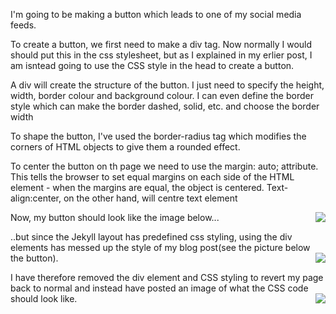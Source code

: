 <html>
<head>
	<title>Designing a Button</title>
</head>
<body>
<p>I'm going to be making a button which leads to one of my social media feeds.</p>
<p>To create a button, we first need to make a div tag. Now normally I would should put this in the css stylesheet, but as I explained in my erlier post, I am isntead going to use the CSS style in the head to create a button.</p>
<p>A div will create the structure of the button. I just need to specify the height, width, border colour and background colour. I can even define the border style which can make the border dashed, solid, etc. and choose the border width</p>
<p>To shape the button, I've used the border-radius tag which modifies the corners of HTML objects to give them a rounded effect.</p>
<p>To center the button on th page we need to use the margin: auto; attribute. This tells the browser to set equal margins on each side of the HTML element - when the margins are equal, the object is centered. Text-align:center, on the other hand, will centre text element</p>
<p>
<img src="https://s3.eu-west-2.amazonaws.com/sallearnstocode.images/Pinterest.jpeg" align="right"/>
Now, my button should look like the image below...
</p>
<p>..but since the Jekyll layout has predefined css styling, using the div elements has messed up the style of my blog post(see the picture below the button).
<img src="https://s3.eu-west-2.amazonaws.com/sallearnstocode.images/Blog-post.jpeg" align="right"/>
</p> 
<p>I have therefore removed the div element and CSS styling to revert my page back to normal and instead have posted an image of what the CSS code should look like.
<img src="https://s3.eu-west-2.amazonaws.com/sallearnstocode.images/CCS+Button+Code.jpeg" align="right"/>
</p>
</body>
</html>
